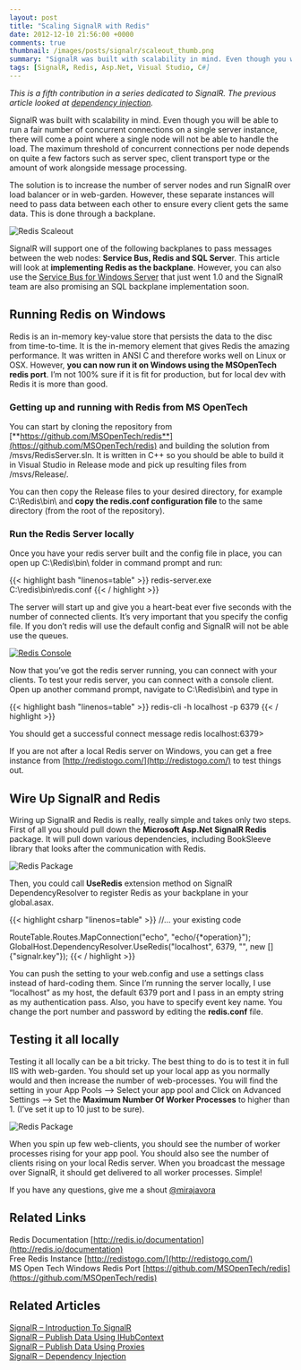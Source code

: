 ```yaml
---
layout: post
title: "Scaling SignalR with Redis"
date: 2012-12-10 21:56:00 +0000
comments: true
thumbnail: /images/posts/signalr/scaleout_thumb.png
summary: "SignalR was built with scalability in mind. Even though you will be able to run a fair number of concurrent connections on a single server instance, there will come a point where a single node will not be able to handle the load."
tags: [SignalR, Redis, Asp.Net, Visual Studio, C#]
---
```


*This is a fifth contribution in a series dedicated to SignalR. The previous article looked at [dependency injection](/signalr-dependency-injection/).*

SignalR was built with scalability in mind. Even though you will be able to run a fair number of concurrent connections on a single server instance, there will come a point where a single node will not be able to handle the load. The maximum threshold of concurrent connections per node depends on quite a few factors such as server spec, client transport type or the amount of work alongside message processing.

The solution is to increase the number of server nodes and run SignalR over load balancer or in web-garden. However, these separate instances will need to pass data between each other to ensure every client gets the same data. This is done through a backplane.

![Redis Scaleout](/images/posts/signalr/scaleout_thumb.png)

SignalR will support one of the following backplanes to pass messages between the web nodes: **Service Bus, Redis and SQL Serve**r.  This article will look at **implementing Redis as the backplane**. However, you can also use the [Service Bus for Windows Server](http://msdn.microsoft.com/en-us/library/jj193022.aspx) that just went 1.0 and the SignalR team are also promising an SQL backplane implementation soon.

Running Redis on Windows
-------------------

Redis is an in-memory key-value store that persists the data to the disc from time-to-time. It is the in-memory element that gives Redis the amazing performance. It was written in ANSI C and therefore works well on Linux or OSX. However, **you can now run it on Windows using the MSOpenTech redis port**. I’m not 100% sure if it is fit for production, but for local dev with Redis it is more than good.

### Getting up and running with Redis from MS OpenTech

You can start by cloning the repository from [**https://github.com/MSOpenTech/redis**](https://github.com/MSOpenTech/redis) and building the solution from /msvs/RedisServer.sln. It is written in C++ so you should be able to build it in Visual Studio in Release mode and pick up resulting files from /msvs/Release/.

You can then copy the Release files to your desired directory, for example C:\Redis\bin\ and **copy the redis.conf configuration file** to the same directory (from the root of the repository).

### Run the Redis Server locally

Once you have your redis server built and the config file in place, you can open up C:\Redis\bin\ folder in command prompt and run:

{{< highlight bash "linenos=table" >}}
redis-server.exe C:\redis\bin\redis.conf
{{< / highlight >}} 

The server will start up and give you a heart-beat ever five seconds with the number of connected clients. It’s very important that you specify the config file. If you don’t redis will use the default config and SignalR will not be able use the queues.

<a href="/images/posts/signalr/redis-console.png"><img alt="Redis Console" src="/images/posts/signalr/redis-console_thumb.png" /></a>

Now that you’ve got the redis server running, you can connect with your clients. To test your redis server, you can connect with a console client. Open up another command prompt, navigate to C:\Redis\bin\ and type in

{{< highlight bash "linenos=table" >}}
redis-cli -h localhost -p 6379
{{< / highlight >}} 

You should get a successful connect message redis localhost:6379>

If you are not after a local Redis server on Windows, you can get a free instance from [http://redistogo.com/](http://redistogo.com/) to test things out.

Wire Up SignalR and Redis
-------------------

Wiring up SignalR and Redis is really, really simple and takes only two steps. First of all you should pull down the **Microsoft Asp.Net SignalR Redis** package. It will pull down various dependencies, including BookSleeve library that looks after the communication with Redis.

![Redis Package](/images/posts/signalr/redis-package_thumb.png)

Then, you could call **UseRedis** extension method on SignalR DependencyResolver to register Redis as your backplane in your global.asax.

{{< highlight csharp "linenos=table" >}}
//... your existing code
 
RouteTable.Routes.MapConnection<DistributedConnection>("echo", "echo/{*operation}");
GlobalHost.DependencyResolver.UseRedis("localhost", 6379, "", new [] {"signalr.key"});
{{< / highlight >}} 

You can push the setting to your web.config and use a settings class instead of hard-coding them. Since I’m running the server locally, I use “localhost” as my host, the default 6379 port and I pass in an empty string as my authentication pass.  Also, you have to specify event key name. You change the port number and password by editing the **redis.conf** file.

Testing it all locally
-------------------

Testing it all locally can be a bit tricky. The best thing to do is to test it in full IIS with web-garden. You should set up your local app as you normally would and then increase the number of web-processes. You will find the setting in your App Pools –> Select your app pool and Click on Advanced Settings –> Set the **Maximum Number Of Worker Processes** to higher than 1. (I’ve set it up to 10 just to be sure).

![Redis Package](/images/posts/signalr/redis-worker-processes_thumb.png)

When you spin up few web-clients, you should see the number of worker processes rising for your app pool. You should also see the number of clients rising on your local Redis server. When you broadcast the message over SignalR, it should get delivered to all worker processes. Simple!

If you have any questions, give me a shout [@mirajavora](http://twitter.com/mirajavora)

Related Links
-------------------

Redis Documentation [http://redis.io/documentation](http://redis.io/documentation)<br/>
Free Redis Instance [http://redistogo.com/](http://redistogo.com/)<br/>
MS Open Tech Windows Redis Port [https://github.com/MSOpenTech/redis](https://github.com/MSOpenTech/redis)

Related Articles
-------------------

[SignalR – Introduction To SignalR](/signalr-introduction-to-signalr-quick-chat-app/)<br/>
[SignalR – Publish Data Using IHubContext](/signalr-push-data-to-clients-using-ihubcontext/)<br/>
[SignalR – Publish Data Using Proxies](/signalr-publish-data-from-win-forms-using-hub-proxies/)<br/>
[SignalR – Dependency Injection](/signalr-dependency-injection/)<br/>